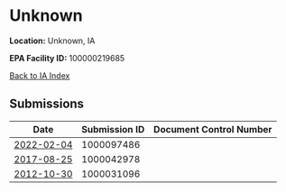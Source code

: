 # Unknown

**Location:** Unknown, IA

**EPA Facility ID:** 100000219685

[Back to IA Index](../../index.md)

## Submissions

| Date | Submission ID | Document Control Number |
|------|--------------|-------------------------|
| [2022-02-04](submissions/1000097486.md) | 1000097486 |  |
| [2017-08-25](submissions/1000042978.md) | 1000042978 |  |
| [2012-10-30](submissions/1000031096.md) | 1000031096 |  |
